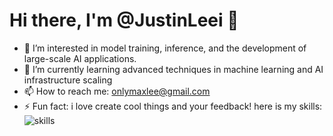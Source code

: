 # Hi there, I'm @JustinLeei 👋

- 👀 I’m interested in model training, inference, and the development of large-scale AI applications.
- 🌱 I’m currently learning advanced techniques in machine learning and AI infrastructure scaling
- 📫 How to reach me: onlymaxlee@gmail.com
- ⚡ Fun fact: i love create cool things and your feedback!
here is my skills:
![skills](https://skillicons.dev/icons?perline=14&i=docker,electron,git,github,githubactions,html,idea,java,js,linux,md,mysql,nginx,nodejs,postman,py,pytorch,qt,vue,redis,sqlite,stackoverflow,svg,tailwind,ts,vercel,vite,vscode)
